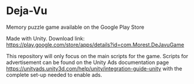 # Deja-Vu
Memory puzzle game available on the Google Play Store

Made with Unity. 
Download link: https://play.google.com/store/apps/details?id=com.Morest.DeJavuGame

This repository will only focus on the main scripts for the game. Scripts for advertisement can be found on the Unity Ads documentation page https://unityads.unity3d.com/help/unity/integration-guide-unity with the complete set-up needed to enable ads. 
